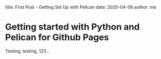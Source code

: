 title: First Post - Getting Set Up with Pelican
date: 2020-04-06
author: me

# Getting started with Python and Pelican for Github Pages

Testing, testing, 123...